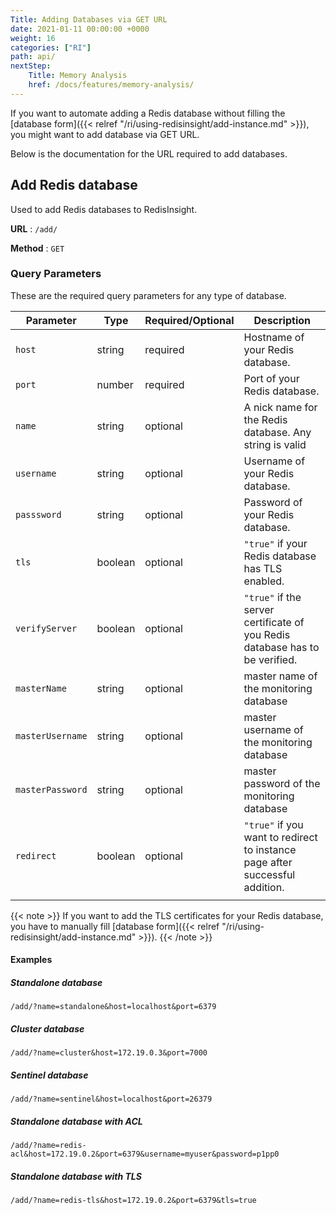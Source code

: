 ```yaml
---
Title: Adding Databases via GET URL
date: 2021-01-11 00:00:00 +0000
weight: 16
categories: ["RI"]
path: api/
nextStep:
    Title: Memory Analysis
    href: /docs/features/memory-analysis/
---
```


If you want to automate adding a Redis database without filling the [database form]({{< relref "/ri/using-redisinsight/add-instance.md" >}}), you might want to add database via GET URL.

Below is the documentation for the URL required to add databases.

## Add Redis database

Used to add Redis databases to RedisInsight.

**URL** : `/add/`

**Method** : `GET`


### Query Parameters

These are the required query parameters for any type of database.

| Parameter        | Type    | Required/Optional | Description                                                                  |
|------------------|---------|-------------------|------------------------------------------------------------------------------|
| `host`           | string  | required          | Hostname of your Redis database.                                             |
| `port`           | number  | required          | Port of your Redis database.                                                 |
| `name`           | string  | optional          | A nick name for the Redis database. Any string is valid                      |
| `username`       | string  | optional          | Username of your Redis database.                                             |
| `passsword`      | string  | optional          | Password of your Redis database.                                             |
| `tls`            | boolean | optional          | `"true"` if your Redis database has TLS enabled.                             |
| `verifyServer`   | boolean | optional          | `"true"` if the server certificate of you Redis database has to be verified. |
| `masterName`     | string  | optional          | master name of the monitoring database                                       |
| `masterUsername` | string  | optional          | master username of the monitoring database                                   |
| `masterPassword` | string  | optional          | master password of the monitoring database                                   |
| `redirect`       | boolean | optional          | `"true"` if you want to redirect to instance page after successful addition. |
|                  |         |                   |                                                                              |

{{< note >}}
If you want to add the TLS certificates for your Redis database, you have to manually fill [database form]({{< relref "/ri/using-redisinsight/add-instance.md" >}}).
{{< /note >}}


#### Examples

##### Standalone database

```
/add/?name=standalone&host=localhost&port=6379
```

##### Cluster database

```
/add/?name=cluster&host=172.19.0.3&port=7000
```

##### Sentinel database

```
/add/?name=sentinel&host=localhost&port=26379
```

##### Standalone database with ACL

```
/add/?name=redis-acl&host=172.19.0.2&port=6379&username=myuser&password=p1pp0
```

##### Standalone database with TLS

```
/add/?name=redis-tls&host=172.19.0.2&port=6379&tls=true
```
